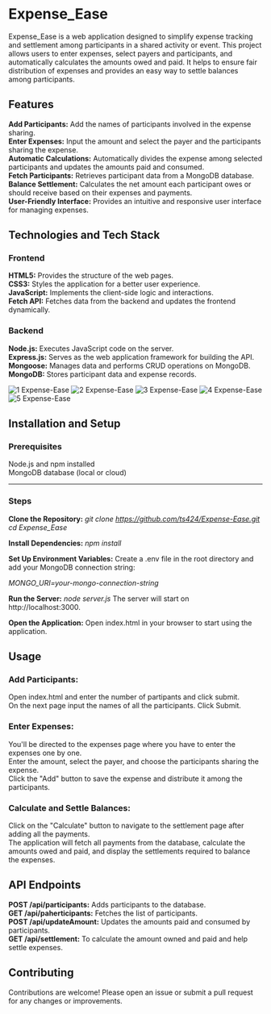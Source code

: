 
# Expense_Ease
Expense_Ease is a web application designed to simplify expense tracking and settlement among participants in a shared activity or event. This project allows users to enter expenses, select payers and participants, and automatically calculates the amounts owed and paid. It helps to ensure fair distribution of expenses and provides an easy way to settle balances among participants.

## Features
**Add Participants:** Add the names of participants involved in the expense sharing. <br>
**Enter Expenses:** Input the amount and select the payer and the participants sharing the expense. <br>
**Automatic Calculations:** Automatically divides the expense among selected participants and updates the amounts paid and consumed.<br>
**Fetch Participants:** Retrieves participant data from a MongoDB database.<br>
**Balance Settlement:** Calculates the net amount each participant owes or should receive based on their expenses and payments.<br>
**User-Friendly Interface:** Provides an intuitive and responsive user interface for managing expenses.<br>

## Technologies and Tech Stack
### Frontend
**HTML5:** Provides the structure of the web pages.<br>
**CSS3:** Styles the application for a better user experience.<br>
**JavaScript:** Implements the client-side logic and interactions.<br>
**Fetch API:** Fetches data from the backend and updates the frontend dynamically.<br>

### Backend
**Node.js:** Executes JavaScript code on the server.<br>
**Express.js:** Serves as the web application framework for building the API.<br>
**Mongoose:** Manages data and performs CRUD operations on MongoDB.<br>
**MongoDB:** Stores participant data and expense records.<br>

![1 Expense-Ease](https://github.com/ts424/Expense-Ease/assets/89158382/2690546f-1dc8-461e-b855-23e9bfd730c3)
![2  Expense-Ease](https://github.com/ts424/Expense-Ease/assets/89158382/d4bdc972-2b95-43c5-9e18-dd4c8deb37cf)
![3 Expense-Ease](https://github.com/ts424/Expense-Ease/assets/89158382/0996a7db-f71e-490d-80b7-e64c5645fa3d)
![4 Expense-Ease](https://github.com/ts424/Expense-Ease/assets/89158382/cba2ae0d-93f3-4742-8c62-befb1e010e70)
![5 Expense-Ease](https://github.com/ts424/Expense-Ease/assets/89158382/62b595c9-03be-48c0-8035-20632147c03d)





## Installation and Setup
### Prerequisites
Node.js and npm installed <br>
MongoDB database (local or cloud)

---

### Steps
**Clone the Repository:**
_git clone https://github.com/ts424/Expense-Ease.git
cd Expense_Ease_

**Install Dependencies:**
_npm install_

**Set Up Environment Variables:**
Create a .env file in the root directory and add your MongoDB connection string:

_MONGO_URI=your-mongo-connection-string_

**Run the Server:**
_node server.js_
The server will start on http://localhost:3000.

**Open the Application:**
Open index.html in your browser to start using the application.

## Usage
### Add Participants:
Open index.html and enter the number of partipants and click submit.<br>
On the next page input the names of all the participants. Click Submit.

### Enter Expenses:
You'll be directed to the expenses page where you have to enter the expenses one by one. <br>
Enter the amount, select the payer, and choose the participants sharing the expense.<br>
Click the "Add" button to save the expense and distribute it among the participants.

### Calculate and Settle Balances:
Click on the "Calculate" button to navigate to the settlement page after adding all the payments.<br>
The application will fetch all payments from the database, calculate the amounts owed and paid, and display the settlements required to balance the expenses.

## API Endpoints
**POST /api/participants:** Adds participants to the database. <br>
**GET /api/paherticipants:** Fetches the list of participants.<br>
**POST /api/updateAmount:** Updates the amounts paid and consumed by participants.<br>
**GET /api/settlement:** To calculate the amount owned and paid and help settle expenses.<br>

## Contributing
Contributions are welcome! Please open an issue or submit a pull request for any changes or improvements.

